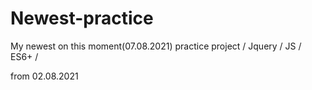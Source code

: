 # Newest-practice
My newest on this moment(07.08.2021) practice project /
Jquery / JS / ES6+ /

from 02.08.2021
